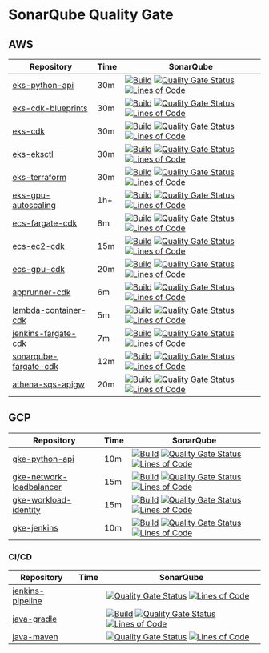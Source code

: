 # SonarQube Quality Gate

## AWS

| Repository                                                               | Time  |  SonarQube  |
|--------------------------------------------------------------------------|------------------|----------------------|
| [eks-python-api](https://github.com/DevSecOpsSamples/eks-python-api)      | 30m | [![Build](https://github.com/DevSecOpsSamples/eks-python-api/actions/workflows/build.yml/badge.svg?branch=master)](https://github.com/DevSecOpsSamples/eks-python-api/actions/workflows/build.yml) [![Quality Gate Status](https://sonarcloud.io/api/project_badges/measure?project=DevSecOpsSamples_eks-python-api&metric=alert_status)](https://sonarcloud.io/summary/new_code?id=DevSecOpsSamples_eks-python-api) [![Lines of Code](https://sonarcloud.io/api/project_badges/measure?project=DevSecOpsSamples_eks-python-api&metric=ncloc)](https://sonarcloud.io/summary/new_code?id=DevSecOpsSamples_eks-python-api) |
| [eks-cdk-blueprints](https://github.com/ContainerOnAWS/eks-cdk-blueprints)      | 30m | [![Build](https://github.com/DevSecOpsSamples/eks-cdk-blueprints/actions/workflows/build.yml/badge.svg?branch=master)](https://github.com/DevSecOpsSamples/eks-cdk-blueprints/actions/workflows/build.yml) [![Quality Gate Status](https://sonarcloud.io/api/project_badges/measure?project=DevSecOpsSamples_eks-cdk-blueprints&metric=alert_status)](https://sonarcloud.io/summary/new_code?id=DevSecOpsSamples_eks-cdk-blueprints) [![Lines of Code](https://sonarcloud.io/api/project_badges/measure?project=DevSecOpsSamples_eks-cdk-blueprints&metric=ncloc)](https://sonarcloud.io/summary/new_code?id=DevSecOpsSamples_eks-cdk-blueprints) |
| [eks-cdk](https://github.com/ContainerOnAWS/eks-cdk)                            | 30m | [![Build](https://github.com/DevSecOpsSamples/eks-cdk/actions/workflows/build.yml/badge.svg?branch=master)](https://github.com/DevSecOpsSamples/eks-cdk/actions/workflows/build.yml) [![Quality Gate Status](https://sonarcloud.io/api/project_badges/measure?project=DevSecOpsSamples_eks-cdk&metric=alert_status)](https://sonarcloud.io/summary/new_code?id=DevSecOpsSamples_eks-cdk)  [![Lines of Code](https://sonarcloud.io/api/project_badges/measure?project=DevSecOpsSamples_eks-cdk&metric=ncloc)](https://sonarcloud.io/summary/new_code?id=DevSecOpsSamples_eks-cdk)    |
| [eks-eksctl](https://github.com/DevSecOpsSamples/eks-eksctl)                      | 30m | [![Build](https://github.com/DevSecOpsSamples/eks-eksctl/actions/workflows/build.yml/badge.svg?branch=master)](https://github.com/DevSecOpsSamples/eks-eksctl/actions/workflows/build.yml) [![Quality Gate Status](https://sonarcloud.io/api/project_badges/measure?project=DevSecOpsSamples_eks-eksctl&metric=alert_status)](https://sonarcloud.io/summary/new_code?id=DevSecOpsSamples_eks-eksctl) [![Lines of Code](https://sonarcloud.io/api/project_badges/measure?project=DevSecOpsSamples_eks-eksctl&metric=ncloc)](https://sonarcloud.io/summary/new_code?id=DevSecOpsSamples_eks-eksctl)  |
| [eks-terraform](https://github.com/ContainerOnAWS/eks-terraform)                | 30m | [![Build](https://github.com/DevSecOpsSamples/eks-terraform/actions/workflows/build.yml/badge.svg?branch=master)](https://github.com/DevSecOpsSamples/eks-terraform/actions/workflows/build.yml) [![Quality Gate Status](https://sonarcloud.io/api/project_badges/measure?project=DevSecOpsSamples_eks-terraform&metric=alert_status)](https://sonarcloud.io/summary/new_code?id=DevSecOpsSamples_eks-terraform) [![Lines of Code](https://sonarcloud.io/api/project_badges/measure?project=DevSecOpsSamples_eks-terraform&metric=ncloc)](https://sonarcloud.io/summary/new_code?id=DevSecOpsSamples_eks-terraform)  |
| [eks-gpu-autoscaling](https://github.com/ContainerOnAWS/eks-gpu-autoscaling)    | 1h+ | [![Build](https://github.com/DevSecOpsSamples/eks-gpu-autoscaling/actions/workflows/build.yml/badge.svg?branch=master)](https://github.com/DevSecOpsSamples/eks-gpu-autoscaling/actions/workflows/build.yml) [![Quality Gate Status](https://sonarcloud.io/api/project_badges/measure?project=DevSecOpsSamples_eks-gpu-autoscaling&metric=alert_status)](https://sonarcloud.io/summary/new_code?id=DevSecOpsSamples_eks-gpu-autoscaling) [![Lines of Code](https://sonarcloud.io/api/project_badges/measure?project=DevSecOpsSamples_eks-gpu-autoscaling&metric=ncloc)](https://sonarcloud.io/summary/new_code?id=DevSecOpsSamples_eks-gpu-autoscaling)   |
| [ecs-fargate-cdk](https://github.com/ContainerOnAWS/ecs-fargate-cdk)  | 8m  |  [![Build](https://github.com/DevSecOpsSamples/ecs-fargate-cdk/actions/workflows/build.yml/badge.svg?branch=master)](https://github.com/DevSecOpsSamples/ecs-fargate-cdk/actions/workflows/build.yml) [![Quality Gate Status](https://sonarcloud.io/api/project_badges/measure?project=DevSecOpsSamples_ecs-fargate-cdk&metric=alert_status)](https://sonarcloud.io/summary/new_code?id=DevSecOpsSamples_ecs-fargate-cdk) [![Lines of Code](https://sonarcloud.io/api/project_badges/measure?project=DevSecOpsSamples_ecs-fargate-cdk&metric=ncloc)](https://sonarcloud.io/summary/new_code?id=DevSecOpsSamples_ecs-fargate-cdk)   |
| [ecs-ec2-cdk](https://github.com/ContainerOnAWS/ecs-ec2-cdk)          | 15m |  [![Build](https://github.com/DevSecOpsSamples/ecs-ec2-cdk/actions/workflows/build.yml/badge.svg?branch=master)](https://github.com/DevSecOpsSamples/ecs-ec2-cdk/actions/workflows/build.yml) [![Quality Gate Status](https://sonarcloud.io/api/project_badges/measure?project=DevSecOpsSamples_ecs-ec2-cdk&metric=alert_status)](https://sonarcloud.io/summary/new_code?id=DevSecOpsSamples_ecs-ec2-cdk) [![Lines of Code](https://sonarcloud.io/api/project_badges/measure?project=DevSecOpsSamples_ecs-ec2-cdk&metric=ncloc)](https://sonarcloud.io/summary/new_code?id=DevSecOpsSamples_ecs-ec2-cdk) |
| [ecs-gpu-cdk](https://github.com/ContainerOnAWS/ecs-gpu-cdk)          | 20m |  [![Build](https://github.com/DevSecOpsSamples/ecs-gpu-cdk/actions/workflows/build.yml/badge.svg?branch=master)](https://github.com/DevSecOpsSamples/ecs-gpu-cdk/actions/workflows/build.yml) [![Quality Gate Status](https://sonarcloud.io/api/project_badges/measure?project=DevSecOpsSamples_ecs-gpu-cdk&metric=alert_status)](https://sonarcloud.io/summary/new_code?id=DevSecOpsSamples_ecs-gpu-cdk) [![Lines of Code](https://sonarcloud.io/api/project_badges/measure?project=DevSecOpsSamples_ecs-gpu-cdk&metric=ncloc)](https://sonarcloud.io/summary/new_code?id=DevSecOpsSamples_ecs-gpu-cdk) |
| [apprunner-cdk](https://github.com/ContainerOnAWS/apprunner-cdk)  | 6m  | [![Build](https://github.com/DevSecOpsSamples/apprunner-cdk]/actions/workflows/build.yml/badge.svg?branch=master)](https://github.com/DevSecOpsSamples/apprunner-cdk]/actions/workflows/build.yml) [![Quality Gate Status](https://sonarcloud.io/api/project_badges/measure?project=DevSecOpsSamples_apprunner-cdk&metric=alert_status)](https://sonarcloud.io/summary/new_code?id=DevSecOpsSamples_apprunner-cdk) [![Lines of Code](https://sonarcloud.io/api/project_badges/measure?project=DevSecOpsSamples_apprunner-cdk&metric=ncloc)](https://sonarcloud.io/summary/new_code?id=DevSecOpsSamples_apprunner-cdk) |
| [lambda-container-cdk](https://github.com/ContainerOnAWS/lambda-container-cdk)  | 5m  | [![Build](https://github.com/DevSecOpsSamples/lambda-container-cdk/actions/workflows/build.yml/badge.svg?branch=master)](https://github.com/DevSecOpsSamples/lambda-container-cdk/actions/workflows/build.yml) [![Quality Gate Status](https://sonarcloud.io/api/project_badges/measure?project=DevSecOpsSamples_lambda-container-cdk&metric=alert_status)](https://sonarcloud.io/summary/new_code?id=DevSecOpsSamples_lambda-container-cdk) [![Lines of Code](https://sonarcloud.io/api/project_badges/measure?project=DevSecOpsSamples_lambda-container-cdk&metric=ncloc)](https://sonarcloud.io/summary/new_code?id=DevSecOpsSamples_lambda-container-cdk) |
| [jenkins-fargate-cdk](https://github.com/DevSecOpsSamples/jenkins-fargate-cdk)  | 7m | [![Build](https://github.com/DevSecOpsSamples/jenkins-fargate-cdk/actions/workflows/build.yml/badge.svg?branch=master)](https://github.com/DevSecOpsSamples/jenkins-fargate-cdk/actions/workflows/build.yml)  [![Quality Gate Status](https://sonarcloud.io/api/project_badges/measure?project=DevSecOpsSamples_jenkins-fargate-cdk&metric=alert_status)](https://sonarcloud.io/summary/new_code?id=DevSecOpsSamples_jenkins-fargate-cdk) [![Lines of Code](https://sonarcloud.io/api/project_badges/measure?project=DevSecOpsSamples_jenkins-fargate-cdk&metric=ncloc)](https://sonarcloud.io/summary/new_code?id=DevSecOpsSamples_jenkins-fargate-cdk) |
| [sonarqube-fargate-cdk](https://github.com/DevSecOpsSamples/sonarqube-fargate-cdk)  | 12m | [![Build](https://github.com/DevSecOpsSamples/sonarqube-fargate-cdk/actions/workflows/build.yml/badge.svg?branch=master)](https://github.com/DevSecOpsSamples/sonarqube-fargate-cdk/actions/workflows/build.yml)  [![Quality Gate Status](https://sonarcloud.io/api/project_badges/measure?project=DevSecOpsSamples_sonarqube-fargate-cdk&metric=alert_status)](https://sonarcloud.io/summary/new_code?id=DevSecOpsSamples_sonarqube-fargate-cdk) [![Lines of Code](https://sonarcloud.io/api/project_badges/measure?project=DevSecOpsSamples_sonarqube-fargate-cdk&metric=ncloc)](https://sonarcloud.io/summary/new_code?id=DevSecOpsSamples_sonarqube-fargate-cdk) |
| [athena-sqs-apigw](https://github.com/DevSecOpsSamples/athena-sqs-apigw)  | 20m  | [![Build](https://github.com/DevSecOpsSamples/athena-sqs-apigw/actions/workflows/build.yml/badge.svg?branch=master)](https://github.com/DevSecOpsSamples/athena-sqs-apigw/actions/workflows/build.yml) [![Quality Gate Status](https://sonarcloud.io/api/project_badges/measure?project=DevSecOpsSamples_athena-sqs-apigw&metric=alert_status)](https://sonarcloud.io/summary/new_code?id=DevSecOpsSamples_athena-sqs-apigw) [![Lines of Code](https://sonarcloud.io/api/project_badges/measure?project=DevSecOpsSamples_athena-sqs-apigw&metric=ncloc)](https://sonarcloud.io/summary/new_code?id=DevSecOpsSamples_athena-sqs-apigw) |

## GCP

| Repository                                                               | Time             |  SonarQube  |
|--------------------------------------------------------------------------|------------------|----------------------|
| [gke-python-api](https://github.com/DevSecOpsSamples/gke-python-api)      | 10m  | [![Build](https://github.com/DevSecOpsSamples/gke-python-api/actions/workflows/build.yml/badge.svg?branch=master)](https://github.com/DevSecOpsSamples/gke-python-api/actions/workflows/build.yml)  [![Quality Gate Status](https://sonarcloud.io/api/project_badges/measure?project=DevSecOpsSamples_gke-python-api&metric=alert_status)](https://sonarcloud.io/summary/new_code?id=DevSecOpsSamples_gke-python-api) [![Lines of Code](https://sonarcloud.io/api/project_badges/measure?project=DevSecOpsSamples_gke-python-api&metric=ncloc)](https://sonarcloud.io/summary/new_code?id=DevSecOpsSamples_gke-python-api) |
| [gke-network-loadbalancer](https://github.com/DevSecOpsSamples/gke-network-loadbalancer)                      | 15m  | [![Build](https://github.com/DevSecOpsSamples/gke-network-loadbalancer/actions/workflows/build.yml/badge.svg?branch=master)](https://github.com/DevSecOpsSamples/gke-network-loadbalancer/actions/workflows/build.yml) [![Quality Gate Status](https://sonarcloud.io/api/project_badges/measure?project=DevSecOpsSamples_gke-network-loadbalancer&metric=alert_status)](https://sonarcloud.io/summary/new_code?id=DevSecOpsSamples_gke-network-loadbalancer) [![Lines of Code](https://sonarcloud.io/api/project_badges/measure?project=DevSecOpsSamples_gke-network-loadbalancer&metric=ncloc)](https://sonarcloud.io/summary/new_code?id=DevSecOpsSamples_gke-network-loadbalancer)  |
| [gke-workload-identity](https://github.com/DevSecOpsSamples/gke-workload-identity)                      | 15m  | [![Build](https://github.com/DevSecOpsSamples/gke-workload-identity/actions/workflows/build.yml/badge.svg?branch=master)](https://github.com/DevSecOpsSamples/gke-workload-identity/actions/workflows/build.yml) [![Quality Gate Status](https://sonarcloud.io/api/project_badges/measure?project=DevSecOpsSamples_gke-workload-identity&metric=alert_status)](https://sonarcloud.io/summary/new_code?id=DevSecOpsSamples_gke-workload-identity) [![Lines of Code](https://sonarcloud.io/api/project_badges/measure?project=DevSecOpsSamples_gke-workload-identity&metric=ncloc)](https://sonarcloud.io/summary/new_code?id=DevSecOpsSamples_gke-workload-identity)  |
| [gke-jenkins](https://github.com/DevSecOpsSamples/gke-jenkins)      | 10m | [![Build](https://github.com/DevSecOpsSamples/gke-jenkins/actions/workflows/build.yml/badge.svg?branch=master)](https://github.com/DevSecOpsSamples/gke-jenkins/actions/workflows/build.yml) [![Quality Gate Status](https://sonarcloud.io/api/project_badges/measure?project=DevSecOpsSamples_gke-jenkins&metric=alert_status)](https://sonarcloud.io/summary/new_code?id=DevSecOpsSamples_gke-jenkins) [![Lines of Code](https://sonarcloud.io/api/project_badges/measure?project=DevSecOpsSamples_gke-jenkins&metric=ncloc)](https://sonarcloud.io/summary/new_code?id=DevSecOpsSamples_gke-jenkins) |

### CI/CD

| Repository                                                               | Time             |  SonarQube  |
|--------------------------------------------------------------------------|------------------|----------------------|
| [jenkins-pipeline](https://github.com/DevSecOpsSamples/jenkins-pipeline)  | | [![Quality Gate Status](https://sonarcloud.io/api/project_badges/measure?project=DevSecOpsSamples_jenkins-pipeline&metric=alert_status)](https://sonarcloud.io/summary/new_code?id=DevSecOpsSamples_jenkins-pipeline) [![Lines of Code](https://sonarcloud.io/api/project_badges/measure?project=DevSecOpsSamples_jenkins-pipeline&metric=ncloc)](https://sonarcloud.io/summary/new_code?id=DevSecOpsSamples_jenkins-pipeline) | |
| [java-gradle](https://github.com/DevSecOpsSamples/java-gradle)  | | [![Build](https://github.com/DevSecOpsSamples/java-gradle/actions/workflows/build.yml/badge.svg?branch=master)](https://github.com/DevSecOpsSamples/java-gradle/actions/workflows/build.yml) [![Quality Gate Status](https://sonarcloud.io/api/project_badges/measure?project=DevSecOpsSamples_java-gradle&metric=alert_status)](https://sonarcloud.io/summary/new_code?id=DevSecOpsSamples_java-gradle) [![Lines of Code](https://sonarcloud.io/api/project_badges/measure?project=DevSecOpsSamples_java-gradle&metric=ncloc)](https://sonarcloud.io/summary/new_code?id=DevSecOpsSamples_java-gradle) | |
| [java-maven](https://github.com/DevSecOpsSamples/java-maven)  | | [![Quality Gate Status](https://sonarcloud.io/api/project_badges/measure?project=DevSecOpsSamples_java-maven&metric=alert_status)](https://sonarcloud.io/summary/new_code?id=DevSecOpsSamples_java-maven) [![Lines of Code](https://sonarcloud.io/api/project_badges/measure?project=DevSecOpsSamples_java-maven&metric=ncloc)](https://sonarcloud.io/summary/new_code?id=DevSecOpsSamples_java-maven) | |